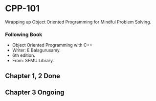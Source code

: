 # CPP-101
Wrapping up Object Oriented Programming for Mindful Problem Solving.
### Following Book
* Object Oriented Programming with C++
* Writer: E Balagurusamy.
* 6th edition.
* From: SFMU Library.

## Chapter 1, 2 Done
## Chapter 3 Ongoing 
